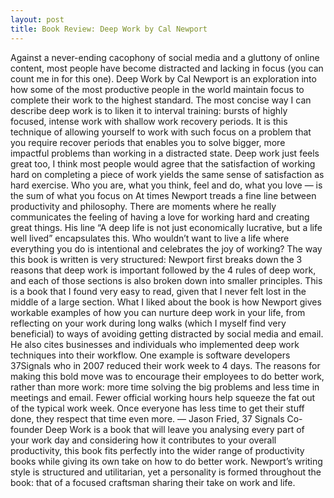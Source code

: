 ```yaml
---
layout: post
title: Book Review: Deep Work by Cal Newport
---
```


Against a never-ending cacophony of social media and a gluttony of online content, most people have become distracted and lacking in focus (you can count me in for this one). Deep Work by Cal Newport is an exploration into how some of the most productive people in the world maintain focus to complete their work to the highest standard.
The most concise way I can describe deep work is to liken it to interval training: bursts of highly focused, intense work with shallow work recovery periods. It is this technique of allowing yourself to work with such focus on a problem that you require recover periods that enables you to solve bigger, more impactful problems than working in a distracted state. Deep work just feels great too, I think most people would agree that the satisfaction of working hard on completing a piece of work yields the same sense of satisfaction as hard exercise.
Who you are, what you think, feel and do, what you love — is the sum of what you focus on
At times Newport treads a fine line between productivity and philosophy. There are moments where he really communicates the feeling of having a love for working hard and creating great things. His line “A deep life is not just economically lucrative, but a life well lived” encapsulates this. Who wouldn’t want to live a life where everything you do is intentional and celebrates the joy of working?
The way this book is written is very structured: Newport first breaks down the 3 reasons that deep work is important followed by the 4 rules of deep work, and each of those sections is also broken down into smaller principles. This is a book that I found very easy to read, given that I never felt lost in the middle of a large section.
What I liked about the book is how Newport gives workable examples of how you can nurture deep work in your life, from reflecting on your work during long walks (which I myself find very beneficial) to ways of avoiding getting distracted by social media and email. He also cites businesses and individuals who implemented deep work techniques into their workflow.
One example is software developers 37Signals who in 2007 reduced their work week to 4 days. The reasons for making this bold move was to encourage their employees to do better work, rather than more work: more time solving the big problems and less time in meetings and email.
Fewer official working hours help squeeze the fat out of the typical work week. Once everyone has less time to get their stuff done, they respect that time even more.
— Jason Fried, 37 Signals Co-founder
Deep Work is a book that will leave you analysing every part of your work day and considering how it contributes to your overall productivity, this book fits perfectly into the wider range of productivity books while giving its own take on how to do better work. Newport’s writing style is structured and utilitarian, yet a personality is formed throughout the book: that of a focused craftsman sharing their take on work and life.
